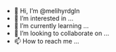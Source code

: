 - 👋 Hi, I’m @melihyrdgln
- 👀 I’m interested in ...
- 🌱 I’m currently learning ...
- 💞️ I’m looking to collaborate on ...
- 📫 How to reach me ...

<!---
melihyrdgln/melihyrdgln is a ✨ special ✨ repository because its `README.md` (this file) appears on your GitHub profile.
You can click the Preview link to take a look at your changes.
--->
